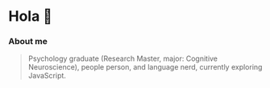<h1>Hola 👋</h1>

<h3>About me</h3>

>Psychology graduate (Research Master, major: Cognitive Neuroscience), 
>people person, and language nerd, currently exploring JavaScript.

<!--
**LuamB/LuamB** is a ✨ _special_ ✨ repository because its `README.md` (this file) appears on your GitHub profile.

Here are some ideas to get you started:

- 🔭 I’m currently working on ...
- 🌱 I’m currently learning JavaScript 
- 👯 I’m looking to collaborate on innovative social impact projects
- 🤔 I’m looking for help with JavaScript
- 💬 Ask me about intersectionality
- 📫 How to reach me: luam.belay@gmail.com
- 😄 Pronouns: she / sie
- ⚡ Fun fact: I'm older than you think
-->
